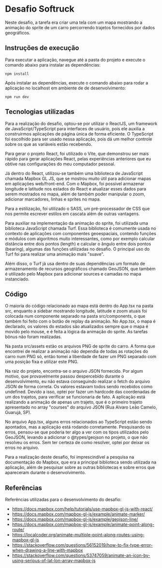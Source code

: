 # Desafio Softruck

Neste desafio, a tarefa era criar uma tela com um mapa mostrando a animação do sprite de um carro percorrendo trajetos fornecidos por dados geográficos.

## Instruções de execução

Para executar a aplicação, navegue até a pasta do projeto e execute o comando abaixo para instalar as dependências:

`npm install`

Após instalar as dependências, execute o comando abaixo para rodar a aplicação no localhost em ambiente de de desenvolvimento:

`npm run dev`

## Tecnologias utilizadas

Para a realização do desafio, optou-se por utilizar o ReactJS, um framework de JavaScript/TypeScript para interfaces de usuário, pois ele auxilia a construirmos aplicações de página única de forma eficiente. O TypeScript foi escolhido para ser usado nessa aplicação, pois dá um melhor controle sobre os que as variáveis estão recebendo.

Para gerar o projeto React, foi utilizado o Vite, que demonstrou ser mais rápido para gerar aplicações React, pelas experiências anteriores que eu obtive nas configurações do meu computador pessoal.

Já dentro do React, utilizou-se também uma biblioteca de JavaScript chamada Mapbox GL JS, que se mostrou muito útil para adicionar mapas em aplicações web/front-end. Com o Mapbox, foi possível armazenar longitude e latitude nos estados do React e atualizar esses dados para serem mostrados no mapa, além de também poder manipular o zoom, adicionar marcadores, linhas e sprites no mapa.

Para a estilização, foi utilizado o SASS, um pré-processador de CSS que nos permite escrever estilos em cascata além de outras vantagens.

Para auxiliar na implementação da animação do sprite, foi utilizada uma biblioteca JavaScript chamada Turf. Essa biblioteca é comumente usada no contexto de aplicações com componentes geoespaciais, contendo funções e módulos com algoritmos muito interessantes, como por exemplo calcular distância entre dois pontos (length) e calcular o ângulo entre dois pontos (bearing), algumas das funções utilizadas no desafio. O principal uso do Turf foi para realizar uma animação mais "suave".

Além disso, o Turf já usa dentro de suas dependências um formato de armazenamento de recursos geográficos chamado GeoJSON, que também é utilizado pelo Mapbox para adicionar sources e camadas no mapa instanciado.

## Código

O maioria do código relacionado ao mapa está dentro do App.tsx na pasta src, enquanto a sidebar mostrando longitude, latitude e zoom atuais foi colocada num componente separado na pasta src/components, o que também foi feito com o botão de replay da animação. No App.tsx, o mapa é declarado, os valores do estados são atualizados sempre que o mapa é movido pelo mouse, e é feita a lógica da animação do sprite. As tarefas bônus não foram realizadas.

Na pasta src/assets estão os arquivos PNG de sprite do carro. A forma que encontrei de realizar a animação não dependia de todas as rotações do carro num PNG só, então tomei a liberdade de fazer um PNG separado com uma posição fixa e utilizar este PNG.

Na raiz do projeto, encontra-se o arquivo JSON fornecido. Por algum motivo, que provavelmente passou despercebido durante o desenvolvimento, eu não estava conseguindo realizar o fetch do arquivo JSON de forma correta. Os valores estavam todos sendo recebidos como undefined. Devido a isso, optei por fazer um hardcode das coordenadas de um dos trajetos, para verificar se funcionaria de fato. A aplicação está realizando a animação de apenas um trajeto, que é o primeiro trajeto apresentado no array "courses" do arquivo JSON (Rua Alvaro Leão Camelo, Guarujá, SP).

No arquivo App.tsx, alguns erros relacionados ao TypeScript estão sendo apontados, mas a aplicação está rodando corretamente. Pesquisando os erros, pensou-se que poderia ter algo a ver com os tipos utilizados pelo GeoJSON, levando a adicionar o @types/geojson no projeto, o que não resolveu os erros. Sem ter certeza de como resolver, optei por deixar os erros no arquivo.

Para a realização deste desafio, foi imprescindível a pesquisa na documentação do Mapbox, que era a principal biblioteca sendo utilizada na aplicação, além de pesquisar sobre as outras bibliotecas e sobre erros que apareceram durante o desenvolvimento.

## Referências

Referências utilizadas para o desenvolvimento do desafio:

- https://docs.mapbox.com/help/tutorials/use-mapbox-gl-js-with-react/
- https://docs.mapbox.com/mapbox-gl-js/example/animate-marker/
- https://docs.mapbox.com/mapbox-gl-js/example/geojson-line/
- https://docs.mapbox.com/mapbox-gl-js/example/animate-point-along-route/
- https://localcoder.org/animate-multiple-point-along-routes-using-mapbox-gl-js
- https://stackoverflow.com/questions/56152019/how-to-fix-type-error-when-drawing-a-line-with-mapbox
- https://stackoverflow.com/questions/53747059/animate-an-icon-by-using-serious-of-lat-lon-array-mapbox-js